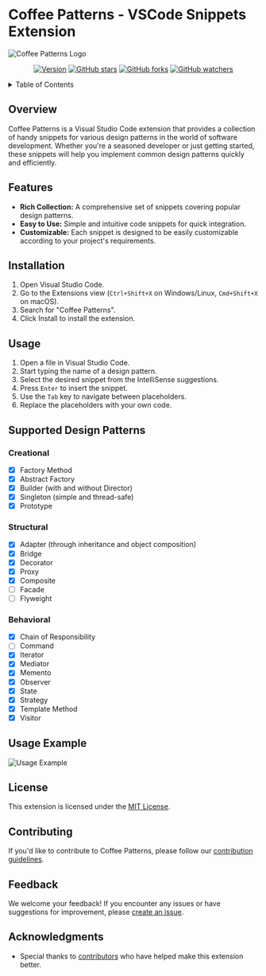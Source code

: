 # Coffee Patterns - VSCode Snippets Extension

![Coffee Patterns Logo](url/to/your/logo.png)

<div align="center">

[![Version](https://img.shields.io/badge/version-1.0.0-blue.svg)](https://semver.org)
[![GitHub stars](https://img.shields.io/github/stars/shahafashash/coffee-patterns.svg?style=social&label=Stars)](https://github.com/shahafashash/coffee-patterns/stargazers)
[![GitHub forks](https://img.shields.io/github/forks/shahafashash/coffee-patterns.svg?style=social&label=Forks)](https://github.com/shahafashash/coffee-patterns/network/members)
[![GitHub watchers](https://img.shields.io/github/watchers/shahafashash/coffee-patterns.svg?style=social&label=Watchers)](https://github.com/shahafashash/coffee-patterns/watchers)

</div>

<details>
    <summary>Table of Contents</summary>
    <ul>
        <li><a href="#overview-">Overview</a></li>
        <li><a href="#features-">Features</a></li>
        <li><a href="#installation-">Installation</a></li>
        <li><a href="#usage-">Usage</a></li>
        <li><a href="#supported-design-patterns-">Supported Design Patterns</a>
            <ul>
                <li><a href="#creational-">Creational</a></li>
                <li><a href="#structural-">Structural</a></li>
                <li><a href="#behavioral-">Behavioral</a></li>
            </ul>
        </li>
        <li><a href="#usage-example-">Usage Example</a></li>
        <li><a href="#license-">License</a></li>
        <li><a href="#contributing-">Contributing</a></li>
        <li><a href="#feedback-">Feedback</a></li>
        <li><a href="#acknowledgments-">Acknowledgments</a></li>
    </ul>
</details>

## Overview <a name="overview"></a>

Coffee Patterns is a Visual Studio Code extension that provides a collection of handy snippets for various design patterns in the world of software development. Whether you're a seasoned developer or just getting started, these snippets will help you implement common design patterns quickly and efficiently.

## Features <a name="features"></a>

- **Rich Collection:** A comprehensive set of snippets covering popular design patterns.
- **Easy to Use:** Simple and intuitive code snippets for quick integration.
- **Customizable:** Each snippet is designed to be easily customizable according to your project's requirements.

## Installation <a name="installation"></a>

1. Open Visual Studio Code.
2. Go to the Extensions view (`Ctrl+Shift+X` on Windows/Linux, `Cmd+Shift+X` on macOS).
3. Search for "Coffee Patterns".
4. Click Install to install the extension.

## Usage <a name="usage"></a>

1. Open a file in Visual Studio Code.
2. Start typing the name of a design pattern.
3. Select the desired snippet from the IntelliSense suggestions.
4. Press `Enter` to insert the snippet.
5. Use the `Tab` key to navigate between placeholders.
6. Replace the placeholders with your own code.

## Supported Design Patterns <a name="supported-design-patterns"></a>
### Creational <a name="creational"></a>
- [x] Factory Method
- [x] Abstract Factory
- [x] Builder (with and without Director)
- [x] Singleton (simple and thread-safe)
- [x] Prototype
### Structural <a name="structural"></a>
- [x] Adapter (through inheritance and object composition)
- [x] Bridge
- [x] Decorator
- [x] Proxy
- [x] Composite
- [ ] Facade
- [ ] Flyweight
### Behavioral <a name="behavioral"></a>
- [x] Chain of Responsibility
- [ ] Command
- [x] Iterator
- [x] Mediator
- [x] Memento
- [x] Observer
- [x] State
- [x] Strategy
- [x] Template Method
- [x] Visitor

## Usage Example <a name="usage-example"></a>

![Usage Example](url/to/your/usage/example.png)

## License <a name="license"></a>

This extension is licensed under the [MIT License](LICENSE).

## Contributing <a name="contributing"></a>

If you'd like to contribute to Coffee Patterns, please follow our [contribution guidelines](CONTRIBUTING.md).

## Feedback <a name="feedback"></a>

We welcome your feedback! If you encounter any issues or have suggestions for improvement, please [create an issue](https://github.com/yourusername/your-repo/issues).

## Acknowledgments <a name="acknowledgments"></a>

- Special thanks to [contributors](https://github.com/yourusername/your-repo/graphs/contributors) who have helped make this extension better.
